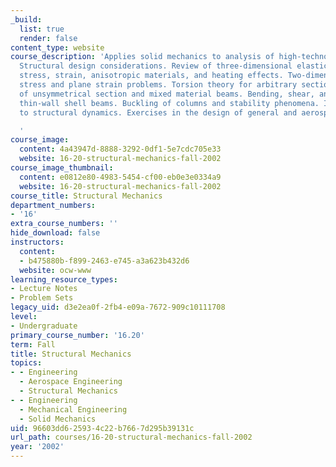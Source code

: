 ```yaml
---
_build:
  list: true
  render: false
content_type: website
course_description: 'Applies solid mechanics to analysis of high-technology structures.
  Structural design considerations. Review of three-dimensional elasticity theory;
  stress, strain, anisotropic materials, and heating effects. Two-dimensional plane
  stress and plane strain problems. Torsion theory for arbitrary sections. Bending
  of unsymmetrical section and mixed material beams. Bending, shear, and torsion of
  thin-wall shell beams. Buckling of columns and stability phenomena. Introduction
  to structural dynamics. Exercises in the design of general and aerospace structures.

  '
course_image:
  content: 4a43947d-8888-3292-0df1-5e7cdc705e33
  website: 16-20-structural-mechanics-fall-2002
course_image_thumbnail:
  content: e0812e80-4983-5454-cf00-eb0e3e0334a9
  website: 16-20-structural-mechanics-fall-2002
course_title: Structural Mechanics
department_numbers:
- '16'
extra_course_numbers: ''
hide_download: false
instructors:
  content:
  - b475880b-f899-2463-e745-a3a623b432d6
  website: ocw-www
learning_resource_types:
- Lecture Notes
- Problem Sets
legacy_uid: d3e2ea0f-2fb4-e09a-7672-909c10111708
level:
- Undergraduate
primary_course_number: '16.20'
term: Fall
title: Structural Mechanics
topics:
- - Engineering
  - Aerospace Engineering
  - Structural Mechanics
- - Engineering
  - Mechanical Engineering
  - Solid Mechanics
uid: 96603dd6-2593-4c22-b766-7d295b39131c
url_path: courses/16-20-structural-mechanics-fall-2002
year: '2002'
---
```

